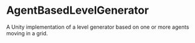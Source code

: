 # AgentBasedLevelGenerator
A Unity implementation of a level generator based on one or more agents moving in a grid.
